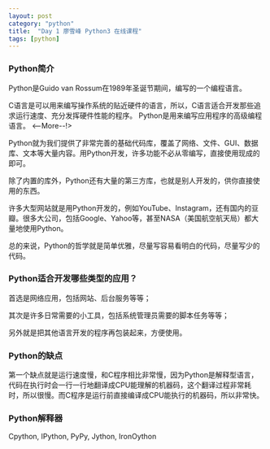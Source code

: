 ```yaml
---
layout: post
category: "python"
title:  "Day 1 廖雪峰 Python3 在线课程"
tags: [python]
---
```

### Python简介

Python是Guido van Rossum在1989年圣诞节期间，编写的一个编程语言。

C语言是可以用来编写操作系统的贴近硬件的语言，所以，C语言适合开发那些追求运行速度、充分发挥硬件性能的程序。
Python是用来编写应用程序的高级编程语言。
<--More--!>

Python就为我们提供了非常完善的基础代码库，覆盖了网络、文件、GUI、数据库、文本等大量内容。用Python开发，许多功能不必从零编写，直接使用现成的即可。

除了内置的库外，Python还有大量的第三方库，也就是别人开发的，供你直接使用的东西。

许多大型网站就是用Python开发的，例如YouTube、Instagram，还有国内的豆瓣。很多大公司，包括Google、Yahoo等，甚至NASA（美国航空航天局）都大量地使用Python。

总的来说，Python的哲学就是简单优雅，尽量写容易看明白的代码，尽量写少的代码。

### Python适合开发哪些类型的应用？

首选是网络应用，包括网站、后台服务等等；

其次是许多日常需要的小工具，包括系统管理员需要的脚本任务等等；

另外就是把其他语言开发的程序再包装起来，方便使用。

### Python的缺点

第一个缺点就是运行速度慢，和C程序相比非常慢，因为Python是解释型语言，代码在执行时会一行一行地翻译成CPU能理解的机器码，这个翻译过程非常耗时，所以很慢。而C程序是运行前直接编译成CPU能执行的机器码，所以非常快。

### Python解释器
Cpython, IPython, PyPy, Jython, IronOython
